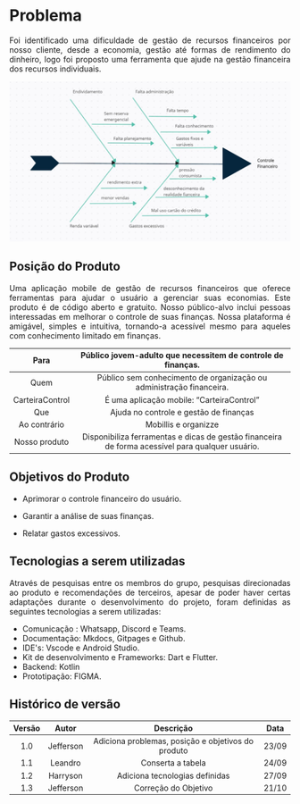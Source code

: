# Problema

<p align= "justify"> Foi identificado uma dificuldade de gestão de recursos financeiros por nosso cliente, desde a economia, gestão até formas de rendimento do dinheiro, logo foi proposto uma ferramenta que ajude na gestão financeira dos recursos individuais. </p>

![diagrama espinha de peixe](assets/imagens/diagrama-espinha-de-peixe.jpeg)


## Posição do Produto

<p align= "justify">  Uma aplicação mobile de gestão de recursos financeiros que oferece ferramentas para ajudar o usuário a gerenciar suas economias. Este produto é de código aberto e gratuito. Nosso público-alvo inclui pessoas interessadas em melhorar o controle de suas finanças. Nossa plataforma é amigável, simples e intuitiva, tornando-a acessível mesmo para aqueles com conhecimento limitado em finanças. </p> 


|     Para      |                          **Público jovem-adulto que necessitem de controle de finanças.**                                                                             |
| :-----------: | :-------------------------------------------------------------------------------------------------------------------------------------------------------------------: |
|     Quem      |                                                     Público sem conhecimento de organização ou administração financeira.                                              |
| CarteiraControl |                                      É uma aplicação mobile: “CarteiraControl”                                                                                          |
|      Que      |                                            Ajuda no controle e gestão de finanças                                                                                     |
| Ao contrário  |                                Mobillis e organizze                                                                                                                   |
| Nosso produto |        Disponibiliza ferramentas e dicas de gestão financeira de forma acessível para qualquer usuário.                                                               |

## Objetivos do Produto

<p align= "justify"> 


- Aprimorar o controle financeiro do usuário.

- Garantir a análise de suas finanças.
- Relatar gastos excessivos.


</p>


## Tecnologias a serem utilizadas

<p align = "justify" > Através de pesquisas entre os membros do grupo, pesquisas direcionadas ao produto e recomendações de terceiros, apesar de poder haver certas adaptações durante o desenvolvimento do projeto, foram definidas as seguintes tecnologias a serem utilizadas: </p>

- Comunicação : Whatsapp, Discord e Teams.
- Documentação: Mkdocs, Gitpages e Github.
- IDE's: Vscode e Android Studio.
- Kit de desenvolvimento e Frameworks: Dart e Flutter.
- Backend: Kotlin
- Prototipação: FIGMA.


## Histórico de versão

| Versão  | Autor| Descrição | Data |
| :---: | :----: | :-------: | :---: |
|    1.0   |   Jefferson   |  Adiciona problemas, posição e objetivos do produto |  23/09 |
|    1.1   |   Leandro     |  Conserta a tabela                                  |  24/09 |
|    1.2   |   Harryson    |  Adiciona tecnologias definidas                     |  27/09 |
|    1.3   |   Jefferson |   Correção do Objetivo |  21/10 |
